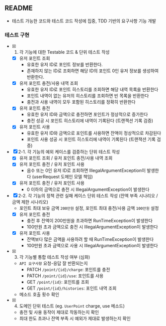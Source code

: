 ## README
- 테스트 가능한 코드와 테스트 코드 작성에 집중, TDD 기반의 요구사항 기능 개발

### 테스트 구현
- [x] 1. 각 기능에 대한 Testable 코드 & 단위 테스트 작성
  - [x] 유저 포인트 조회
    - 유효한 유저 ID로 포인트 정보를 반환한다.
    - 존재하지 않는 ID로 조회하면 해당 ID의 포인트 0인 유저 정보를 생성하여 반환한다.
  - [x] 유저 포인트 충전/사용 내역 조회
    - 유효한 유저 ID로 포인트 히스토리를 조회하면 해당 내역 목록을 반환한다
    - 포인트 내역이 없는 유저의 히스토리를 조회하면 빈 목록을 반환한다
    - 충전과 사용 내역이 모두 포함된 히스토리를 정확히 반환한다
  -[x] 유저 포인트 충전
    - 유효한 유저 ID와 금액으로 충전하면 포인트가 정상적으로 증가한다
    - 충전 성공 시 포인트 히스토리에 내역이 기록된다 (트랜잭션 기록 검증)
  -[x] 유저 포인트 사용
    - 유효한 유저 ID와 금액으로 포인트를 사용하면 잔액이 정상적으로 차감된다
    - 포인트 사용 성공 시 포인트 히스토리에 내역이 기록된다 (트랜잭션 기록 검증)
    
- [x] 2-1. 각 기능의 예외 케이스를 검증하는 단위 테스트 작성 
  - [x] 유저 포인트 조회 / 유저 포인트 충전/사용 내역 조회
  - [x] 유저 포인트 충전 / 유저 포인트 사용
    - 음수 또는 0인 유저 ID로 조회하면 IllegalArgumentException이 발생한다 (userRequest 도메인 모델 책임)
  - [x] 유저 포인트 충전 / 유저 포인트 사용
    - 0 이하의 금액으로 충전 시 IllegalArgumentException이 발생한다
- [x] 2-2. 각 기능의 정책 관련 실패 케이스 단위 테스트 작성 (잔액 부족 시나리오 / 금액 제한 시나리오)
  - 포인트 최대 보유 금액 `200만원` 설정, 포인트 최대 충전/사용 금액 `100만원` 설정 
  - [x] 유저 포인트 충전
    - 충전 후 잔액이 200만원을 초과하면 RunTimeException이 발생한다
    - 100만원 초과 금액으로 충전 시 IllegalArgumentException이 발생한다
  - [x] 유저 포인트 사용
    - 잔액보다 많은 금액을 사용하려 할 때 RunTimeException이 발생한다
    - 100만원 초과 금액으로 사용 시 IllegalArgumentException이 발생한다

- [x] 3. 각 기능별 통합 테스트 작성 여부 (심화)
  - `API 요구사항` 요청-응답 잘 반환되는지
    - PATCH `/point/{id}/charge`: 포인트를 충전
    - PATCH `/point/{id}/use`: 포인트를 사용
    - GET `/point/{id}`: 포인트를 조회
    - GET `/point/{id}/histories`: 포인트 내역 조회
  - 메소드 호출 횟수 확인
- [x] 4. 도메인 단위 테스트 (eg. `UserPoint` charge, use 메소드)
    - 충전 및 사용 동작이 제대로 작동하는지 확인
    - 최대 한도 초과나 잔액 부족 시 예외가 제대로 발생하는지 확인
